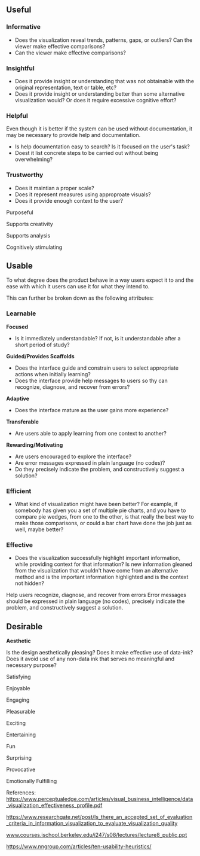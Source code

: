 


## Useful

### Informative

- Does the visualization reveal trends, patterns, gaps, or outliers? Can the viewer make effective comparisons?
- Can the viewer make effective comparisons?

### Insightful

- Does it provide insight or understanding that was not obtainable with the original representation, text or table, etc?
- Does it provide insight or understanding better than some alternative visualization would? Or does it require excessive cognitive effort?

### Helpful
Even though it is better if the system can be used without documentation, it may be necessary to provide help and documentation. 
- Is help documentation easy to search? Is it focused on the user's task?
- Doest it list concrete steps to be carried out without being overwhelming?

### Trustworthy
- Does it maintian a proper scale?
- Does it represent measures using approproate visuals?
- Does it provide enough context to the user?

Purposeful

Supports creativity

Supports analysis

Cognitively stimulating


## Usable

To what degree does the product behave in a way users expect it to and the ease with which it users can use it for what they intend to. 

This can further be broken down as the following attributes:

### Learnable

**Focused**
- Is it immediately understandable? If not, is it understandable after a short period of study?

**Guided/Provides Scaffolds**
- Does the interface guide and constrain users to select appropriate actions when initially learning?
- Does the interface provide help messages to users so thy can recognize, diagnose, and recover from errors?

**Adaptive**

- Does the interface mature as the user gains more experience?

**Transferable**

- Are users able to apply learning from one context to another?

**Rewarding/Motivating**
- Are users encouraged to explore the interface?
- Are error messages expressed in plain language (no codes)?
- Do they precisely indicate the problem, and constructively suggest a solution?

### Efficient
- What kind of visualization might have been better? For example, if somebody has given you a set of multiple pie charts, and you have to compare pie wedges, from one to the other, is that really the best way to make those comparisons, or could a bar chart have done the job just as well, maybe better? 

### Effective
- Does the visualization successfully highlight important information, while providing context for that information? Is new information gleaned from the visualization that wouldn't have come from an alternative method and is the important information highlighted and is the context not hidden?

Help users recognize, diagnose, and recover from errors
Error messages should be expressed in plain language (no codes), precisely indicate the problem, and constructively suggest a solution.

## Desirable

**Aesthetic**

Is the design aesthetically pleasing?
Does it make effective use of data-ink?
Does it avoid use of any non-data ink that serves no meaningful and necessary purpose?

Satisfying

Enjoyable

Engaging

Pleasurable

Exciting

Entertaining

Fun

Surprising

Provocative

Emotionally Fulfilling



References:
https://www.perceptualedge.com/articles/visual_business_intelligence/data_visualization_effectiveness_profile.pdf

https://www.researchgate.net/post/Is_there_an_accepted_set_of_evaluation_criteria_in_information_visualization_to_evaluate_visualization_quality

www.courses.ischool.berkeley.edu/i247/s08/lectures/lecture8_public.ppt

https://www.nngroup.com/articles/ten-usability-heuristics/
